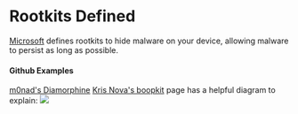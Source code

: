 # Rootkits Defined

[Microsoft](https://learn.microsoft.com/en-us/microsoft-365/security/intelligence/rootkits-malware?view=o365-worldwide) defines rootkits to hide malware on your device, allowing malware to persist as long as possible.


#### Github Examples 

[m0nad's Diamorphine](https://github.com/m0nad/Diamorphine/blob/master/README.md)
[Kris Nova's boopkit](https://github.com/krisnova/boopkit) page has a helpful diagram to explain:
![](boopkit.png)